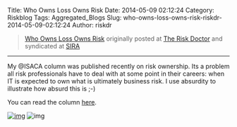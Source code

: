 Title: Who Owns Loss Owns Risk
Date: 2014-05-09 02:12:24
Category: Riskblog
Tags: Aggregated_Blogs
Slug: who-owns-loss-owns-risk-riskdr-2014-05-09-02:12:24
Author: riskdr

>[Who Owns Loss Owns Risk](http://riskdr.com/2014/05/08/who-owns-loss-owns-risk/) originally posted at [The Risk Doctor](http://riskdr.com) and syndicated at [SIRA](http://societyinforisk.org)
***
My @ISACA column was published recently on risk ownership. Its a problem all risk professionals have to deal with at some point in their careers: when IT is expected to own what is ultimately business risk. I use absurdity to illustrate how absurd this is ;-)

You can read the column [here](http://www.isaca.org/About-ISACA/-ISACA-Newsletter/Pages/at-ISACA-Volume-10-7-May-2014.aspx?cid=1004884&Appeal=EDMi#1).

[![img](/images/blank.png)](#) ![img](http://pixel.wp.com/b.gif?host=riskdr.com&blog=34767047&post=228&subd=riskdr&ref=&feed=1)



